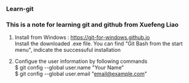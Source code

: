 ### Learn-git 
### This is a note for learning git and github from Xuefeng Liao

1. Install from Windows : https://git-for-windows.github.io
   <br>Install the downloaded .exe file. You can find "Git Bash from the start menu", indicate the successuful installation<br>

2. Configue the user information by following commands<br>
   $ git config --global user.name "Your Name"<br>
   $ git config --global user.email "email@example.com"
